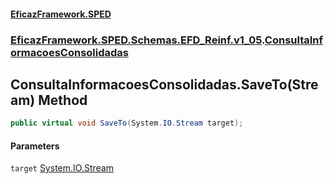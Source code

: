 #### [EficazFramework.SPED](EficazFrameworkSPED.md 'EficazFramework SPED')
### [EficazFramework.SPED.Schemas.EFD_Reinf.v1_05](EficazFramework.SPED.Schemas.EFD_Reinf.v1_05.md 'EficazFramework.SPED.Schemas.EFD_Reinf.v1_05').[ConsultaInformacoesConsolidadas](EficazFramework.SPED.Schemas.EFD_Reinf.v1_05/ConsultaInformacoesConsolidadas.md 'EficazFramework.SPED.Schemas.EFD_Reinf.v1_05.ConsultaInformacoesConsolidadas')

## ConsultaInformacoesConsolidadas.SaveTo(Stream) Method

```csharp
public virtual void SaveTo(System.IO.Stream target);
```
#### Parameters

<a name='EficazFramework.SPED.Schemas.EFD_Reinf.v1_05.ConsultaInformacoesConsolidadas.SaveTo(System.IO.Stream).target'></a>

`target` [System.IO.Stream](https://docs.microsoft.com/en-us/dotnet/api/System.IO.Stream 'System.IO.Stream')